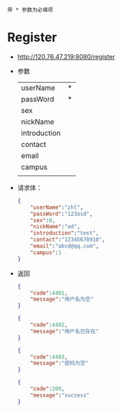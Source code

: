 `带 * 参数为必填项`
# Register
+ http://120.76.47.219:8080/register
+ 参数

    |            |      |
    | ------------ | ---- |
    | userName     | *    |
    | passWord     | *    |
    | sex          |      |
    | nickName     |      |
    | introduction |      |
    | contact      |      |
    | email        |      |
    | campus       |      |
    |              |      |

+ 请求体：
    ```json
    {
        "userName":"zhl",
        "passWord":"123asd",
        "sex":0,
        "nickName":"ad",
        "introduction":"test",
        "contact":"12345678910",
        "email":"abcd@qq.com",
        "campus":1
    }
    ```
+ 返回
    ```json
    {
        "code":4401,
        "message":"用户名为空"
    }
    ```
    ```json
    {
        "code":4402,
        "message":"用户名已存在"
    }
    ```
    ```json
    {
        "code":4403,
        "message":"密码为空"
    }
    ```
    ```json
    {
        "code":200,
        "message":"success"
    }
    ```
    